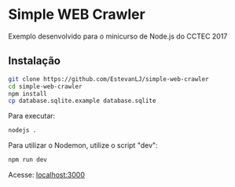 # Simple WEB Crawler

Exemplo desenvolvido para o minicurso de Node.js do CCTEC 2017

## Instalação

```sh
git clone https://github.com/EstevanLJ/simple-web-crawler
cd simple-web-crawler
npm install
cp database.sqlite.example database.sqlite
```

Para executar:

```sh
nodejs .
```

Para utilizar o Nodemon, utilize o script "dev":

```sh
npm run dev
```

Acesse: [localhost:3000](localhost:3000)